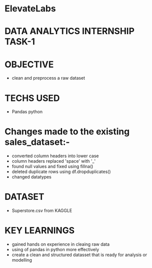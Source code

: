 # ElevateLabs
# DATA ANALYTICS INTERNSHIP TASK-1

# OBJECTIVE
* clean and preprocess a raw dataset

# TECHS USED
* Pandas python

# Changes made to the existing sales_dataset:-
* converted column headers into lower case
* column headers replaced 'space' with '_'
* found null values and fixed using fillna()
* deleted duplicate rows using df.dropduplicates()
* changed datatypes

# DATASET
* Superstore.csv from KAGGLE

# KEY LEARNINGS
* gained hands on experience in cleaing raw data
* using of pandas in python more effectively
* create a clean and structured datasset that is ready for analysis or modelling
